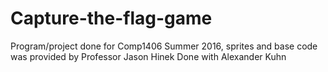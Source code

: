 # Capture-the-flag-game
Program/project done for Comp1406 Summer 2016, sprites and base code was provided by Professor Jason Hinek 
  Done with Alexander Kuhn 
